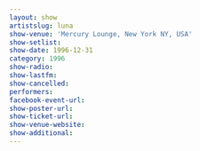 ```yaml
---
layout: show
artistslug: luna
show-venue: 'Mercury Lounge, New York NY, USA'
show-setlist: 
show-date: 1996-12-31
category: 1996
show-radio: 
show-lastfm: 
show-cancelled: 
performers: 
facebook-event-url: 
show-poster-url: 
show-ticket-url: 
show-venue-website: 
show-additional: 
---
```


